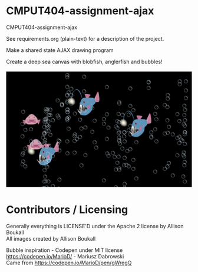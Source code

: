 CMPUT404-assignment-ajax
==============================

CMPUT404-assignment-ajax

See requirements.org (plain-text) for a description of the project.

Make a shared state AJAX drawing program

Create a deep sea canvas with blobfish, anglerfish and bubbles!<br>

![My image](https://raw.githubusercontent.com/sewingpillows/CMPUT404-assignment-ajax/master/screenshot.png)


Contributors / Licensing
========================

Generally everything is LICENSE'D under the Apache 2 license by Allison Boukall<br>
All images created by Allison Boukall


Bubble inspiration - Codepen under MIT license<br>
https://codepen.io/MarioD/ - Mariusz Dabrowski<br>
Came from https://codepen.io/MarioD/pen/gWregQ<br>



